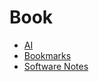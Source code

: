 # Book

* [AI](/Pages/AI/AI.md)
* [Bookmarks](/Pages/Bookmarks.md)
* [Software Notes](/Pages/Research/Software.md)
